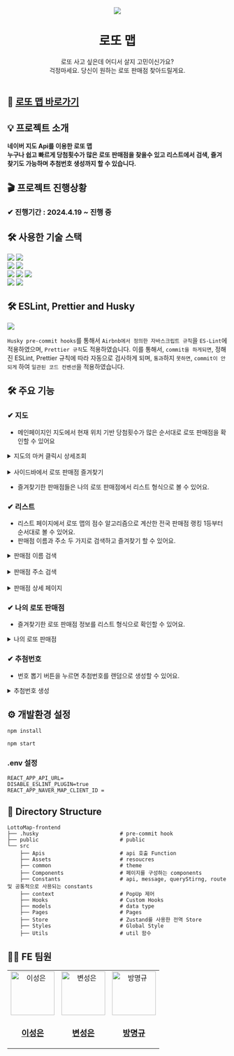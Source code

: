 <div align="center">
 <img src="https://github.com/lotto-map/lotto-map-front/blob/main/public/logo.png?raw=true"/>
  <h1>로또 맵</h1>
  로또 사고 싶은데 어디서 살지 고민이신가요?
  <br>
  걱정마세요. 당신이 원하는 로또 판매점 찾아드릴게요.
  <br/><br/>
</div>

## 📎 [로또 맵 바로가기](http://lottomap.net/)

## 💡 프로젝트 소개
**네이버 지도 Api를 이용한 로또 맵**<br>
**누구나 쉽고 빠르게 당첨횟수가 많은 로또 판매점을 찾을수 있고 리스트에서 검색, 즐겨찾기도 가능하며 추첨번호 생성까지 할 수 있습니다.**

## 🎬 프로젝트 진행상황
### ✔︎ 진행기간 : 2024.4.19 ~ 진행 중

## 🛠 사용한 기술 스택
<img src="https://img.shields.io/badge/React-18.2.0-blue?logo=react"> <img src="https://img.shields.io/badge/TypeSript-4.9.5-blue?logo=typescript"><br>
<img src="https://img.shields.io/badge/ReactQuery-3.39.3-blue?logo=react-query"> <img src="https://img.shields.io/badge/Zustand-4.5.2-blue?logo=Zustand"><br>
<img src="https://img.shields.io/badge/StyledComponents-6.1.8-blue?logo=styledcomponents">
<img src="https://img.shields.io/badge/Prettier-blue?logo=prettier"> <img src="https://img.shields.io/badge/Eslint-blue?logo=esLint"> <br>
<img src="https://img.shields.io/badge/ReactHookForm-7.50.1-blue?logo=react-hook-form"> <img src="https://img.shields.io/badge/ReactRouterDom-6.3.0-blue?logo=react-router-dom"><br>

## 🛠 ESLint, Prettier and Husky
<img src = 'https://velog.velcdn.com/images/gogo6570/post/eb902ca1-5ac6-46c1-803d-9f328813424c/image.png'>

`Husky pre-commit hooks`를 통해서 `Airbnb에서 정의한 자바스크립트 규칙`을 `ES-Lint`에 적용하였으며, `Prettier 규칙`도 적용하였습니다. 이를 통해서, `commit을 하게되면`, 정해진 ESLint, Prettier 규칙에 따라 자동으로 검사하게 되며, `통과`하지 `못하면`, `commit이 안되게` 하여 `일관된 코드 컨벤션`을 적용하였습니다.

## 🛠 주요 기능

### ✔︎ 지도
- 메인페이지인 지도에서 현재 위치 기반 당첨횟수가 많은 순서대로 로또 판매점을 확인할 수 있어요
<details markdown="1">
<summary>지도의 마커 클릭시 상세조회</summary>
  <img width="600" src="https://velog.velcdn.com/images/gogo6570/post/fe1bdeba-8b8e-4f09-9e94-125b8952c294/image.gif">
</details>
<br>
<details markdown="1">
<summary>사이드바에서 로또 판매점 즐겨찾기</summary>
  <img width="600" src="https://velog.velcdn.com/images/gogo6570/post/8a691e08-53a7-4a4b-98f4-289f5456f119/image.gif">
</details>

- 즐겨찾기한 판매점들은 나의 로또 판매점에서 리스트 형식으로 볼 수 있어요.

### ✔︎ 리스트
- 리스트 페이지에서 로또 맵의 점수 알고리즘으로 계산한 전국 판매점 랭킹 1등부터 순서대로 볼 수 있어요.<br>
- 판매점 이름과 주소 두 가지로 검색하고 즐겨찾기 할 수 있어요.
<details markdown="1">
<summary>판매점 이름 검색</summary>
  <img width="600" src="https://velog.velcdn.com/images/gogo6570/post/dfdee5b6-5e75-4534-873c-ca96d3bc3f34/image.gif">
</details>
<br>
<details markdown="1">
<summary>판매점 주소 검색</summary>
  <img width="600" src="https://velog.velcdn.com/images/gogo6570/post/72d61d91-4f67-410a-93a2-13a14f518cc2/image.gif">
</details>
<br>
<details markdown="1">
<summary>판매점 상세 페이지</summary>
  <img width="600" src="https://velog.velcdn.com/images/gogo6570/post/4c58c323-7f7f-401f-a1cd-165d55047739/image.gif">
</details>

### ✔︎ 나의 로또 판매점
- 즐겨찾기한 로또 판매점 정보를 리스트 형식으로 확인할 수 있어요.
<details markdown="1">
<summary>나의 로또 판매점</summary>
  <img width="600" src="https://velog.velcdn.com/images/gogo6570/post/6c5ad67e-9a16-4cc0-a300-5c5e09b2c53c/image.gif">
</details>

### ✔︎ 추첨번호
- 번호 뽑기 버튼을 누르면 추첨번호를 랜덤으로 생성할 수 있어요.
<details markdown="1">
<summary>추첨번호 생성</summary>
  <img width="600" src="https://velog.velcdn.com/images/gogo6570/post/38002ae4-563b-40b7-b3cc-2d56169f0884/image.gif">
</details>


## ⚙️ 개발환경 설정 


```bash
npm install

npm start
``` 

  

###  .env 설정
```
REACT_APP_API_URL=
DISABLE_ESLINT_PLUGIN=true
REACT_APP_NAVER_MAP_CLIENT_ID = 
```



## 📁 Directory Structure
```
LottoMap-frontend
├── .husky                          # pre-commit hook
├── public                          # public
└── src
    ├── Apis                        # api 호출 Function
    ├── Assets                      # resoucres
    ├── common                      # theme
    ├── Components                  # 페이지를 구성하는 components           
    ├── Constants                   # api, message, queryStirng, route 및 공통적으로 사용되는 constants       
    ├── context                     # PopUp 제어  
    ├── Hooks                       # Custom Hooks   
    ├── models                      # data type                     
    ├── Pages                       # Pages                            
    ├── Store                       # Zustand를 사용한 전역 Store                         
    ├── Styles                      # Global Style                                                 
    ├── Utils                       # util 함수                       
```


## 🙋🏻‍ FE 팀원
<table >
  <tbody>
      <td align="center">
        <a href="https://github.com/BVBFD">
            <img src="https://avatars.githubusercontent.com/u/83178592?v=4" width="100px;" height="100px;" alt="이성은"/>
<h3><b>이성은</b></h3></a></td>
        <td align="center">
        <a href="https://github.com/bsu0404">
            <img src="https://avatars.githubusercontent.com/u/86921174?v=4" width="100px;" height="100px;" alt="변성은"/>
<h3><b>변성은</b></h3></a></td>
     <td align="center">
        <a href="https://github.com/BbbbTony">
            <img src="https://avatars.githubusercontent.com/u/107832518?v=4" width="100px;" height="100px;" alt="방명규"/>
<h3><b>방명규</b></h3></a></td>
  </tbody>
</table>